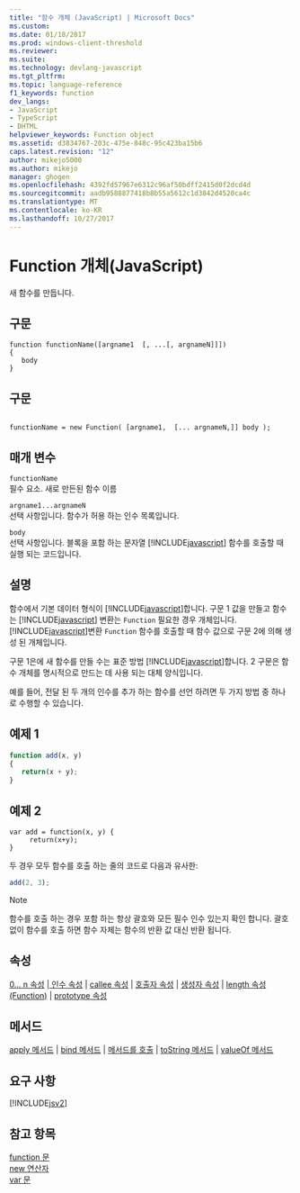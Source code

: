 ```yaml
---
title: "함수 개체 (JavaScript) | Microsoft Docs"
ms.custom: 
ms.date: 01/18/2017
ms.prod: windows-client-threshold
ms.reviewer: 
ms.suite: 
ms.technology: devlang-javascript
ms.tgt_pltfrm: 
ms.topic: language-reference
f1_keywords: function
dev_langs:
- JavaScript
- TypeScript
- DHTML
helpviewer_keywords: Function object
ms.assetid: d3834767-203c-475e-848c-95c423ba15b6
caps.latest.revision: "12"
author: mikejo5000
ms.author: mikejo
manager: ghogen
ms.openlocfilehash: 4392fd57967e6312c96af50bdff2415d0f2dcd4d
ms.sourcegitcommit: aadb9588877418b8b55a5612c1d3842d4520ca4c
ms.translationtype: MT
ms.contentlocale: ko-KR
ms.lasthandoff: 10/27/2017
---
```

# <a name="function-object-javascript"></a>Function 개체(JavaScript)
새 함수를 만듭니다.  
  
## <a name="syntax"></a>구문  
  
```  
function functionName([argname1  [, ...[, argnameN]]])  
{  
   body  
}  
```  
  
## <a name="syntax"></a>구문  
  
```  
  
functionName = new Function( [argname1,  [... argnameN,]] body );  
```  
  
## <a name="parameters"></a>매개 변수  
 `functionName`  
 필수 요소. 새로 만든된 함수 이름  
  
 `argname1...argnameN`  
 선택 사항입니다. 함수가 허용 하는 인수 목록입니다.  
  
 `body`  
 선택 사항입니다. 블록을 포함 하는 문자열 [!INCLUDE[javascript](../../javascript/includes/javascript-md.md)] 함수를 호출할 때 실행 되는 코드입니다.  
  
## <a name="remarks"></a>설명  
 함수에서 기본 데이터 형식이 [!INCLUDE[javascript](../../javascript/includes/javascript-md.md)]합니다. 구문 1 값을 만들고 함수는 [!INCLUDE[javascript](../../javascript/includes/javascript-md.md)] 변환는 `Function` 필요한 경우 개체입니다. [!INCLUDE[javascript](../../javascript/includes/javascript-md.md)]변환 `Function` 함수를 호출할 때 함수 값으로 구문 2에 의해 생성 된 개체입니다.  
  
 구문 1은에 새 함수를 만들 수는 표준 방법 [!INCLUDE[javascript](../../javascript/includes/javascript-md.md)]합니다. 2 구문은 함수 개체를 명시적으로 만드는 데 사용 되는 대체 양식입니다.  
  
 예를 들어, 전달 된 두 개의 인수를 추가 하는 함수를 선언 하려면 두 가지 방법 중 하나로 수행할 수 있습니다.  
  
## <a name="example-1"></a>예제 1  
  
```JavaScript  
function add(x, y)  
{  
   return(x + y);  
}  
```  
  
## <a name="example-2"></a>예제 2  
  
```  
var add = function(x, y) {  
     return(x+y);  
}  
```  
  
 두 경우 모두 함수를 호출 하는 줄의 코드로 다음과 유사한:  
  
```JavaScript  
add(2, 3);  
```  
  
> [!NOTE]
>  함수를 호출 하는 경우 포함 하는 항상 괄호와 모든 필수 인수 있는지 확인 합니다. 괄호 없이 함수를 호출 하면 함수 자체는 함수의 반환 값 대신 반환 됩니다.  
  
## <a name="properties"></a>속성  
 [0... n 속성](../../javascript/reference/0-dot-dot-dot-n-properties-arguments-javascript.md) &#124;[ 인수 속성](../../javascript/reference/arguments-property-function-javascript.md) &#124; [callee 속성](../../javascript/reference/callee-property-arguments-javascript.md) &#124; [호출자 속성](../../javascript/reference/caller-property-function-javascript.md) &#124; [생성자 속성](../../javascript/reference/constructor-property-object-javascript.md) &#124; [length 속성 (Function)](../../javascript/reference/length-property-function-javascript.md) &#124; [prototype 속성](../../javascript/reference/prototype-property-object-javascript.md)  
  
## <a name="methods"></a>메서드  
 [apply 메서드](../../javascript/reference/apply-method-function-javascript.md) &#124; [bind 메서드](../../javascript/reference/bind-method-function-javascript.md) &#124; [메서드를 호출](../../javascript/reference/call-method-function-javascript.md) &#124; [toString 메서드](../../javascript/reference/tostring-method-object-javascript.md) &#124; [valueOf 메서드](../../javascript/reference/valueof-method-object-javascript.md)  
  
## <a name="requirements"></a>요구 사항  
 [!INCLUDE[jsv2](../../javascript/reference/includes/jsv2-md.md)]  
  
## <a name="see-also"></a>참고 항목  
 [function 문](../../javascript/reference/function-statement-javascript.md)   
 [new 연산자](../../javascript/reference/new-operator-decrementjavascript.md)   
 [var 문](../../javascript/reference/var-statement-javascript.md)
